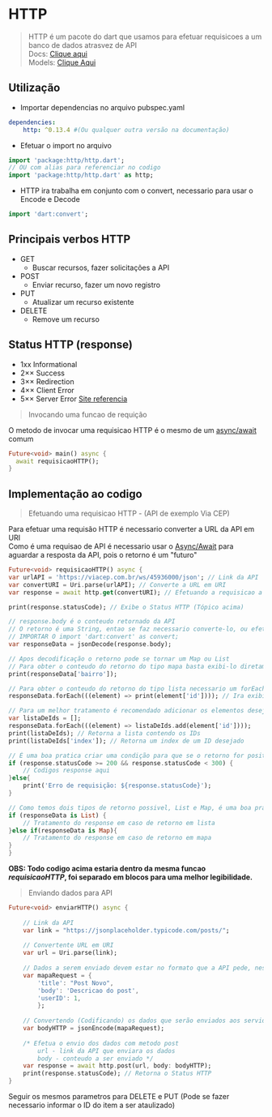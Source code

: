 # HTTP
>HTTP é um pacote do dart que usamos para efetuar requisicoes a um banco de dados atrasvez de API<br>
Docs: [Clique aqui](https://pub.dev/packages/http)<br>
Models: [Clique Aqui](/Dependencias/Rest-RestFull/Models/HTTP_Models.md)
## Utilização
- Importar dependencias no arquivo pubspec.yaml
```yaml
dependencies:
    http: ^0.13.4 #(Ou qualquer outra versão na documentação)
```
- Efetuar o import no arquivo
```dart
import 'package:http/http.dart';
// OU com alias para referenciar no codigo
import 'package:http/http.dart' as http;
```
- HTTP ira trabalha em conjunto com o convert, necessario para usar o Encode e Decode
```dart
import 'dart:convert';
```
## Principais verbos HTTP
- GET
    - Buscar recursos, fazer solicitações a API
- POST
    - Enviar recurso, fazer um novo registro
- PUT
    - Atualizar um recurso existente
- DELETE
    - Remove um recurso
## Status HTTP (response)
- 1xx Informational
- 2×× Success
- 3×× Redirection
- 4×× Client Error
- 5×× Server Error
[Site referencia](https://www.httpstatuses.com)

>Invocando uma funcao de requição

O metodo de invocar uma requisicao HTTP é o mesmo de um [async/await](../../Dart/Dart_OO/Async.md) comum
```dart
Future<void> main() async {
  await requisicaoHTTP();
}
```
## Implementação ao codigo
>Efetuando uma requisicao HTTP - (API de exemplo Via CEP)<br>

Para efetuar uma requisão HTTP é necessario converter a URL da API em URI<br>
Como é uma requisao de API é necessario usar o [Async/Await](../../Dart/Dart_OO/Async.md) para aguardar a resposta da API, pois o retorno é um "futuro"
```dart
Future<void> requisicaoHTTP() async {
var urlAPI = 'https://viacep.com.br/ws/45936000/json'; // Link da API
var convertURI = Uri.parse(urlAPI); // Converte a URL em URI
var response = await http.get(convertURI); // Efetuando a requisicao a API
```
```dart
print(response.statusCode); // Exibe o Status HTTP (Tópico acima)
```
```dart
// response.body é o conteudo retornado da API
// O retorno é uma String, entao se faz necessario converte-lo, ou efetuar o Decode (descodificar)
// IMPORTAR O import 'dart:convert' as convert;
var responseData = jsonDecode(response.body);
```
```dart
// Apos decodificação o retorno pode se tornar um Map ou List
// Para obter o conteudo do retorno do tipo mapa basta exibi-lo diretamente
print(responseData['bairro']);

// Para obter o conteudo do retorno do tipo lista necessario um forEach ou For in
responseData.forEach(((element) => print(element['id']))); // Ira exibir todos os IDs existentes da API

// Para um melhor tratamento é recomendado adicionar os elementos desejados em uma nova lista
var listaDeIds = [];
responseData.forEach(((element) => listaDeIds.add(element['id'])));
print(listaDeIds); // Retorna a lista contendo os IDs
print(listaDeIds['index']); // Retorna um index de um ID desejado
```
```dart
// É uma boa pratica criar uma condição para que se o retorno for positivo (Status HTTP), code 2xx, seguir com codigo, se nao informar ao usuario o ocorrido
if (response.statusCode >= 200 && response.statusCode < 300) {
    // Codigos response aqui
}else{
    print('Erro de requisição: ${response.statusCode}');
}
```
```dart
// Como temos dois tipos de retorno possivel, List e Map, é uma boa pratica criar uma condição para tratar cada tipo de retorno
if (responseData is List) {
    // Tratamento do response em caso de retorno em lista
}else if(responseData is Map){
    // Tratamento do response em caso de retorno em mapa
}
}
```
<b>OBS: Todo codigo acima estaria dentro da mesma funcao <i>requisicaoHTTP</i>, foi separado em blocos para uma melhor legibilidade.</b>
> Enviando dados para API

```dart
Future<void> enviarHTTP() async {
    
    // Link da API
    var link = "https://jsonplaceholder.typicode.com/posts/";
    
    // Convertente URL em URI
    var url = Uri.parse(link);
    
    // Dados a serem enviado devem estar no formato que a API pede, neste caso um mapa do tipo <String><String>
    var mapaRequest = {
        'title': "Post Novo",
        'body': 'Descricao do post',
        'userID': 1,
        };
    
    // Convertendo (Codificando) os dados que serão enviados aos servidor
    var bodyHTTP = jsonEncode(mapaRequest);
    
    /* Efetua o envio dos dados com metodo post
        url - link da API que enviara os dados
        body - conteudo a ser enviado */  
    var response = await http.post(url, body: bodyHTTP);
    print(response.statusCode); // Retorna o Status HTTP
}
```
Seguir os mesmos parametros para DELETE e PUT (Pode se fazer necessario informar o ID do item a ser ataulizado)